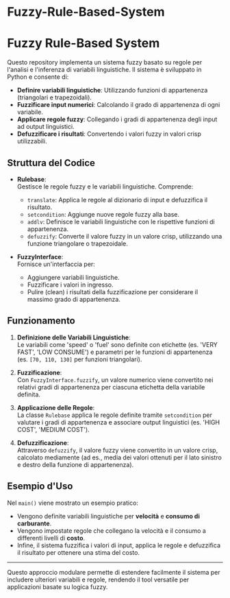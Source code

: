 # Fuzzy-Rule-Based-System
# Fuzzy Rule-Based System

Questo repository implementa un sistema fuzzy basato su regole per l'analisi e l'inferenza di variabili linguistiche. Il sistema è sviluppato in Python e consente di:

- **Definire variabili linguistiche**: Utilizzando funzioni di appartenenza (triangolari e trapezoidali).
- **Fuzzificare input numerici**: Calcolando il grado di appartenenza di ogni variabile.
- **Applicare regole fuzzy**: Collegando i gradi di appartenenza degli input ad output linguistici.
- **Defuzzificare i risultati**: Convertendo i valori fuzzy in valori crisp utilizzabili.

## Struttura del Codice

- **Rulebase**:  
  Gestisce le regole fuzzy e le variabili linguistiche. Comprende:
  - `translate`: Applica le regole al dizionario di input e defuzzifica il risultato.
  - `setcondition`: Aggiunge nuove regole fuzzy alla base.
  - `addlv`: Definisce le variabili linguistiche con le rispettive funzioni di appartenenza.
  - `defuzzify`: Converte il valore fuzzy in un valore crisp, utilizzando una funzione triangolare o trapezoidale.

- **FuzzyInterface**:  
  Fornisce un'interfaccia per:
  - Aggiungere variabili linguistiche.
  - Fuzzificare i valori in ingresso.
  - Pulire (clean) i risultati della fuzzificazione per considerare il massimo grado di appartenenza.

## Funzionamento

1. **Definizione delle Variabili Linguistiche**:  
   Le variabili come 'speed' o 'fuel' sono definite con etichette (es. 'VERY FAST', 'LOW CONSUME') e parametri per le funzioni di appartenenza (es. `[70, 110, 130]` per funzioni triangolari).

2. **Fuzzificazione**:  
   Con `FuzzyInterface.fuzzify`, un valore numerico viene convertito nei relativi gradi di appartenenza per ciascuna etichetta della variabile definita.

3. **Applicazione delle Regole**:  
   La classe `Rulebase` applica le regole definite tramite `setcondition` per valutare i gradi di appartenenza e associare output linguistici (es. 'HIGH COST', 'MEDIUM COST').

4. **Defuzzificazione**:  
   Attraverso `defuzzify`, il valore fuzzy viene convertito in un valore crisp, calcolato mediamente (ad es., media dei valori ottenuti per il lato sinistro e destro della funzione di appartenenza).

## Esempio d'Uso

Nel `main()` viene mostrato un esempio pratico:
- Vengono definite variabili linguistiche per **velocità** e **consumo di carburante**.
- Vengono impostate regole che collegano la velocità e il consumo a differenti livelli di **costo**.
- Infine, il sistema fuzzifica i valori di input, applica le regole e defuzzifica il risultato per ottenere una stima del costo.

---

Questo approccio modulare permette di estendere facilmente il sistema per includere ulteriori variabili e regole, rendendo il tool versatile per applicazioni basate su logica fuzzy.

